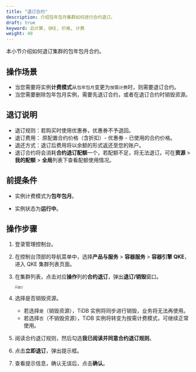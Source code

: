 ```yaml
---
title: "退订合约"
description: 介绍包年包月集群如何进行合约退订。
draft: true
keyword: 云计算, QKE, 价格, 计费
weight: 40
---
```


本小节介绍如何退订集群的包年包月合约。

## 操作场景

- 当您需要将实例**计费模式**从`包年包月`变更为`按需计费`时，则需要退订合约。
- 当您需要删除包年包月实例，需要先退订合约，或者在退订合约时销毁资源。

## 退订说明

<!-- 按需计费修改为包年包月计费时，将一次性扣除包年包月的费用，请确保余额充足，以免扣费对其他资源的使用造成影响。若需充值请到[充值页面](https://console.qingcloud.com/finance/wallet/)进行操作。-->

<!-- 按小时计费修改为按月、按年计费时，会产生一个新购订单，您必须完成该订单的支付流程，计费方式的变更才能生效。若未支付或未成功支付，您的[订单管理](https://console.qingcloud.com/finance/order)页面将会出现未完成订单。-->

<!--按月、按年计费修改为按小时计费时，需要先取消包年包月合约。-->

- 退订规则：若购买时使用优惠券，优惠券不予退回。
- 退订费用： 原配置合约价格（含折扣）- 优惠券 - 已使用的合约价格。
- 退还方式：退订后费用将以余额的形式返还至您的账户。
- 退订合约将会消耗**合约退订配额**一个，若配额不足，将无法退订。可在**资源** > **我的配额** > **全局**列表下查看配额使用情况。

## 前提条件

- 实例计费模式为**包年包月**。

- 实例状态为**运行中**。

## 操作步骤

1. 登录管理控制台。

2. 在控制台顶部的导航菜单中，选择**产品与服务** > **容器服务** > **容器引擎 QKE**，进入 QKE 集群列表页面。

3. 在集群列表，点击对应**操作**列的**合约退订**，弹出**退订/销毁**窗口。

   <img src="../../../_images/cancel_contract.png" alt="退订" style="zoom:50%;" />

4. 选择是否销毁资源。

   - 若选择`是`（销毁资源），TiDB 实例将同步进行销毁，业务将无法再使用。
   - 若选择`否`（不销毁资源），TiDB 实例将转变为按需计费模式，可继续正常使用。

5. 阅读合约退订规则，然后勾选**我已阅读并同意合约退订规则**。

6. 点击**立即退订**，弹出提示框。

7. 查看提示信息，确认无误后，点击**确认**。
